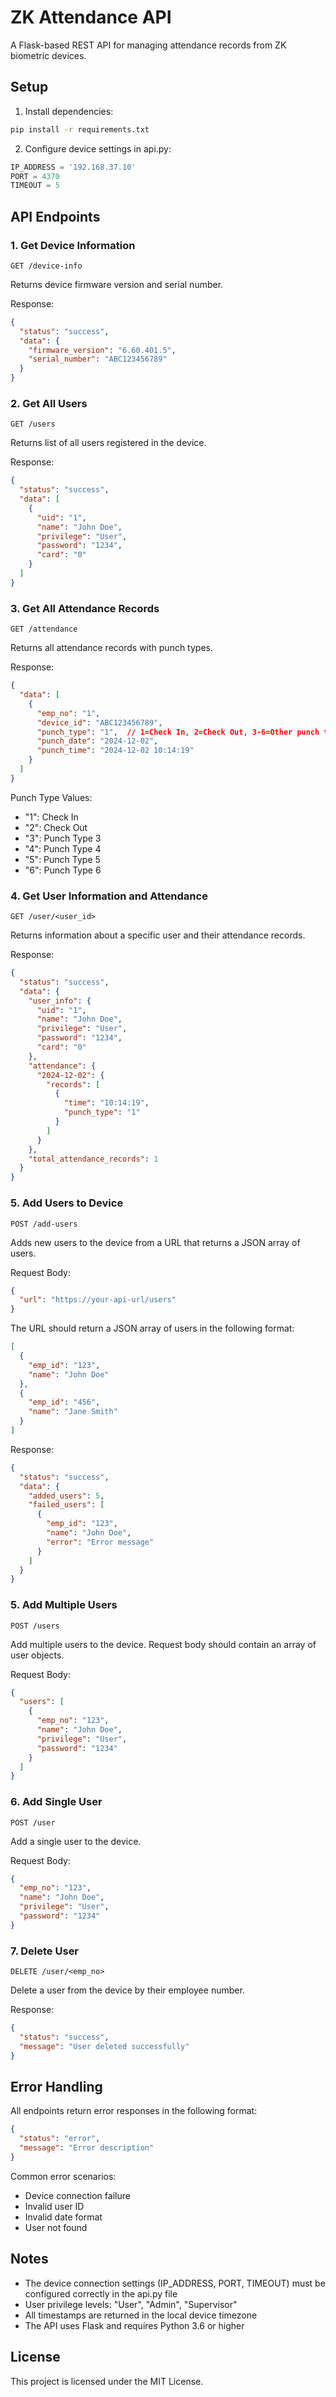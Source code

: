 # ZK Attendance API

A Flask-based REST API for managing attendance records from ZK biometric devices.

## Setup

1. Install dependencies:
```bash
pip install -r requirements.txt
```

2. Configure device settings in api.py:
```python
IP_ADDRESS = '192.168.37.10'
PORT = 4370
TIMEOUT = 5
```

## API Endpoints

### 1. Get Device Information
```
GET /device-info
```
Returns device firmware version and serial number.

Response:
```json
{
  "status": "success",
  "data": {
    "firmware_version": "6.60.401.5",
    "serial_number": "ABC123456789"
  }
}
```

### 2. Get All Users
```
GET /users
```
Returns list of all users registered in the device.

Response:
```json
{
  "status": "success",
  "data": [
    {
      "uid": "1",
      "name": "John Doe",
      "privilege": "User",
      "password": "1234",
      "card": "0"
    }
  ]
}
```

### 3. Get All Attendance Records
```
GET /attendance
```
Returns all attendance records with punch types.

Response:
```json
{
  "data": [
    {
      "emp_no": "1",
      "device_id": "ABC123456789",
      "punch_type": "1",  // 1=Check In, 2=Check Out, 3-6=Other punch types
      "punch_date": "2024-12-02",
      "punch_time": "2024-12-02 10:14:19"
    }
  ]
}
```

Punch Type Values:
- "1": Check In
- "2": Check Out
- "3": Punch Type 3
- "4": Punch Type 4
- "5": Punch Type 5
- "6": Punch Type 6

### 4. Get User Information and Attendance
```
GET /user/<user_id>
```
Returns information about a specific user and their attendance records.

Response:
```json
{
  "status": "success",
  "data": {
    "user_info": {
      "uid": "1",
      "name": "John Doe",
      "privilege": "User",
      "password": "1234",
      "card": "0"
    },
    "attendance": {
      "2024-12-02": {
        "records": [
          {
            "time": "10:14:19",
            "punch_type": "1"
          }
        ]
      }
    },
    "total_attendance_records": 1
  }
}
```

### 5. Add Users to Device
```
POST /add-users
```
Adds new users to the device from a URL that returns a JSON array of users.

Request Body:
```json
{
  "url": "https://your-api-url/users"
}
```

The URL should return a JSON array of users in the following format:
```json
[
  {
    "emp_id": "123",
    "name": "John Doe"
  },
  {
    "emp_id": "456",
    "name": "Jane Smith"
  }
]
```

Response:
```json
{
  "status": "success",
  "data": {
    "added_users": 5,
    "failed_users": [
      {
        "emp_id": "123",
        "name": "John Doe",
        "error": "Error message"
      }
    ]
  }
}
```

### 5. Add Multiple Users
```
POST /users
```
Add multiple users to the device. Request body should contain an array of user objects.

Request Body:
```json
{
  "users": [
    {
      "emp_no": "123",
      "name": "John Doe",
      "privilege": "User",
      "password": "1234"
    }
  ]
}
```

### 6. Add Single User
```
POST /user
```
Add a single user to the device.

Request Body:
```json
{
  "emp_no": "123",
  "name": "John Doe",
  "privilege": "User",
  "password": "1234"
}
```

### 7. Delete User
```
DELETE /user/<emp_no>
```
Delete a user from the device by their employee number.

Response:
```json
{
  "status": "success",
  "message": "User deleted successfully"
}
```

## Error Handling

All endpoints return error responses in the following format:
```json
{
  "status": "error",
  "message": "Error description"
}
```

Common error scenarios:
- Device connection failure
- Invalid user ID
- Invalid date format
- User not found

## Notes
- The device connection settings (IP_ADDRESS, PORT, TIMEOUT) must be configured correctly in the api.py file
- User privilege levels: "User", "Admin", "Supervisor"
- All timestamps are returned in the local device timezone
- The API uses Flask and requires Python 3.6 or higher

## License
This project is licensed under the MIT License.
